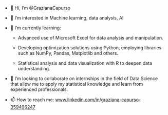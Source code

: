 - 👋 Hi, I’m @GrazianaCapurso
- 👀 I’m interested in Machine learning, data analysis, AI
- 🌱 I’m currently learning:

    - Advanced use of Microsoft Excel for data analysis and manipulation.

    - Developing optimization solutions using Python, employing libraries such as NumPy, Pandas, Matplotlib and others.

    - Statistical analysis and data visualization with R to deepen data understanding.
  
- 💞️ I’m looking to collaborate on internships in the field of Data Science that allow me to apply my statistical knowledge and learn from experienced professionals.
- 📫 How to reach me: www.linkedin.com/in/graziana-capurso-359496247

<!---
GrazianaCapurso/GrazianaCapurso is a ✨ special ✨ repository because its `README.md` (this file) appears on your GitHub profile.
You can click the Preview link to take a look at your changes.
--->

